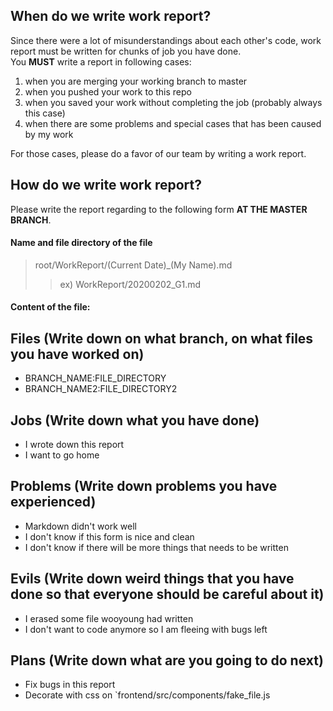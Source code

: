 ## When do we write work report?

Since there were a lot of misunderstandings about each other's code, work report must be written for chunks of job you have done.<br/>
You **MUST** write a report in following cases:
1. when you are merging your working branch to master
2. when you pushed your work to this repo
2. when you saved your work without completing the job (probably always this case)
3. when there are some problems and special cases that has been caused by my work

For those cases, please do a favor of our team by writing a work report.

## How do we write work report?

Please write the report regarding to the following form **AT THE MASTER BRANCH**.

#### Name and file directory of the file
> root/WorkReport/(Current Date)_(My Name).md
> > ex) WorkReport/20200202_G1.md

#### Content of the file:
## Files (Write down on what branch, on what files you have worked on)
- BRANCH_NAME:FILE_DIRECTORY
- BRANCH_NAME2:FILE_DIRECTORY2
## Jobs (Write down what you have done)
- I wrote down this report
- I want to go home
## Problems (Write down problems you have experienced)
- Markdown didn't work well
- I don't know if this form is nice and clean
- I don't know if there will be more things that needs to be written
## Evils (Write down weird things that you have done so that everyone should be careful about it)
- I erased some file wooyoung had written
- I don't want to code anymore so I am fleeing with bugs left
## Plans (Write down what are you going to do next)
- Fix bugs in this report
- Decorate with css on `frontend/src/components/fake_file.js

